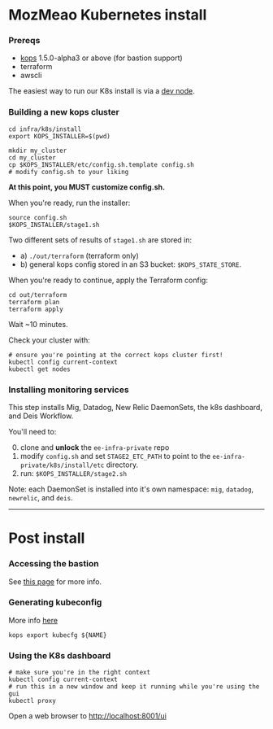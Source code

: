 # MozMeao Kubernetes install

### Prereqs

- [kops](https://github.com/kubernetes/kops/releases) 1.5.0-alpha3 or above (for bastion support)
- terraform
- awscli

The easiest way to run our K8s install is via a [dev node](https://github.com/mozmar/infra/blob/master/k8s/dev_node/README.md).

### Building a new kops cluster

```
cd infra/k8s/install
export KOPS_INSTALLER=$(pwd)

mkdir my_cluster
cd my_cluster
cp $KOPS_INSTALLER/etc/config.sh.template config.sh
# modify config.sh to your liking
```

**At this point, you MUST customize config.sh.**

When you're ready, run the installer:
```
source config.sh
$KOPS_INSTALLER/stage1.sh
```

Two different sets of results of `stage1.sh` are stored in:
 - a) `./out/terraform` (terraform only)
 - b) general kops config stored in an S3 bucket: `$KOPS_STATE_STORE`.

When you're ready to continue, apply the Terraform config:

```
cd out/terraform
terraform plan
terraform apply
```

Wait ~10 minutes.

Check your cluster with:

```
# ensure you're pointing at the correct kops cluster first!
kubectl config current-context
kubectl get nodes
```

### Installing monitoring services

This step installs Mig, Datadog, New Relic DaemonSets, the k8s dashboard, and Deis Workflow. 

You'll need to:

0. clone and **unlock** the `ee-infra-private` repo 
1. modify `config.sh` and set `STAGE2_ETC_PATH` to point to the `ee-infra-private/k8s/install/etc` directory.
2. run: `$KOPS_INSTALLER/stage2.sh`

Note: each DaemonSet is installed into it's own namespace: `mig`, `datadog`, `newrelic`, and `deis`.

---
# Post install

### Accessing the bastion

See [this page](https://github.com/kubernetes/kops/blob/master/docs/bastion.md#using-ssh-agent-to-access-your-bastion) for more info.


### Generating kubeconfig

More info [here](https://github.com/kubernetes/kops/blob/master/docs/tips.md)

```
kops export kubecfg ${NAME}
```

### Using the K8s dashboard

```
# make sure you're in the right context
kubectl config current-context
# run this in a new window and keep it running while you're using the gui
kubectl proxy
```

Open a web browser to [http://localhost:8001/ui](http://localhost:8001/ui)
